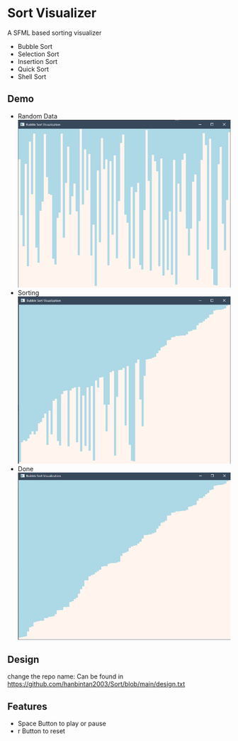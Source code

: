 
# Sort Visualizer
A SFML based sorting visualizer

* Bubble Sort
* Selection Sort
* Insertion Sort
* Quick Sort
* Shell Sort


## Demo
* Random Data
  <br>
  ![gamePlay.png](./image/beforeSort.png)
* Sorting
  <br>
  ![gamePlay.png](./image/sorting.png)
* Done
  <br>
  ![gamePlay.png](./image/afterSort.png)


## Design
change the repo name:
Can be found in https://github.com/hanbintan2003/Sort/blob/main/design.txt


## Features

- Space Button to play or pause
- r Button to reset
